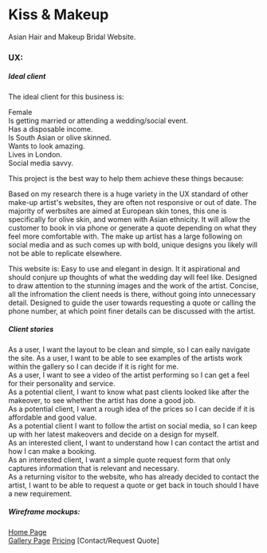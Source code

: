 # Kiss & Makeup

 Asian Hair and Makeup Bridal Website.




### UX:

##### Ideal client
The ideal client for this business is:

Female  
Is getting married or attending a wedding/social event.  
Has a disposable income.  
Is South Asian or olive skinned.  
Wants to look amazing.  
Lives in London.  
Social media savvy.  

This project is the best way to help them achieve these things because:

Based on my research there is a huge variety in the UX standard of other make-up artist's websites, they are often not responsive or out of date.
The majority of werbsites are aimed at European skin tones, this one is specifically for olive skin, and women with Asian ethnicity.
It will allow the customer to book in via phone or generate a quote depending on what they feel more comfortable with.
The make up artist has a large following on social media and as such comes up with bold, unique designs you likely will not be able to replicate elsewhere.

This website is: 
Easy to use and elegant in design. It it aspirational and should conjure up thoughts of what the wedding day will feel like.
Designed to draw attention to the stunning images and the work of the artist.
Concise, all the infromation the client needs is there, without going into unnecessary detail.
Designed to guide the user towards requesting a quote or calling the phone number, at which point finer details can be discussed with the artist.

##### Client stories
As a user, I want the layout to be clean and simple, so I can eaily navigate the site.
As a user, I want to be able to see examples of the artists work within the gallery so I can decide if it is right for me.  
As a user, I want to see a video of the artist performing so I can get a feel for their personality and service.  
As a potential client, I want to know what past clients looked like after the makeover, to see whether the artist has done a good job.  
As a potential client, I want a rough idea of the prices so I can decide if it is affordable and good value.  
As a potential client I want to follow the artist on social media, so I can keep up with her latest makeovers and decide on a design for myself.  
As an interested client, I want to understand how I can contact the artist and how I can make a booking.  
As an interested client, I want a simple quote request form that only captures information that is relevant and necessary.  
As a returning visitor to the website, who has already decided to contact the artist, I want to be able to request a quote or get back in touch should I have a new requirement.  

##### Wireframe mockups:  
[Home Page](https://raw.githubusercontent.com/Rorywork/kiss-and-makeup/master/images/Wireframe-Landing-Page.PNG)   
[Gallery Page](https://raw.githubusercontent.com/Rorywork/kiss-and-makeup/master/images/Wireframe-Gallery-Page.PNG)
[Pricing](https://raw.githubusercontent.com/Rorywork/kiss-and-makeup/master/images/Wireframe-Video-Pricing-Page.PNG)
[Contact/Request Quote]  